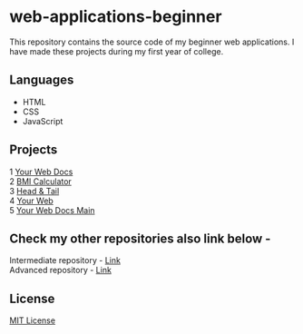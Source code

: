 # web-applications-beginner

This repository contains the source code of my beginner web applications. I have made these projects during my first year of college.

## Languages

- HTML<br>
- CSS<br>
- JavaScript<br>

## Projects

1 [Your Web Docs](https://yourwebdocs.netlify.app/)<br>
2 [BMI Calculator](https://yourbmi-calculator.netlify.app/)<br>
3 [Head & Tail](https://headtail.netlify.app/)<br>
4 [Your Web](https://yourweb-in.netlify.app/)<br>
5 [Your Web Docs Main](https://yourwebdocsmain.netlify.app/)<br>

## Check my other repositories also link below -

Intermediate repository - [Link](https://github.com/akarshrajput/web-applications-intermediate)<br>
Advanced repository - [Link](https://github.com/akarshrajput/web-applications-advanced)

## License

[MIT License](LICENSE)
